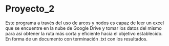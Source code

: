 # Proyecto_2
Este programa a través del uso de arcos y nodos es capaz de leer un excel que se encuentre en la nube de Google Drive y tomar los datos del mismo para así obtener la ruta más corta y eficiente hacia el objetivo establecido. En forma de un documento con terminación .txt con los resultados.
